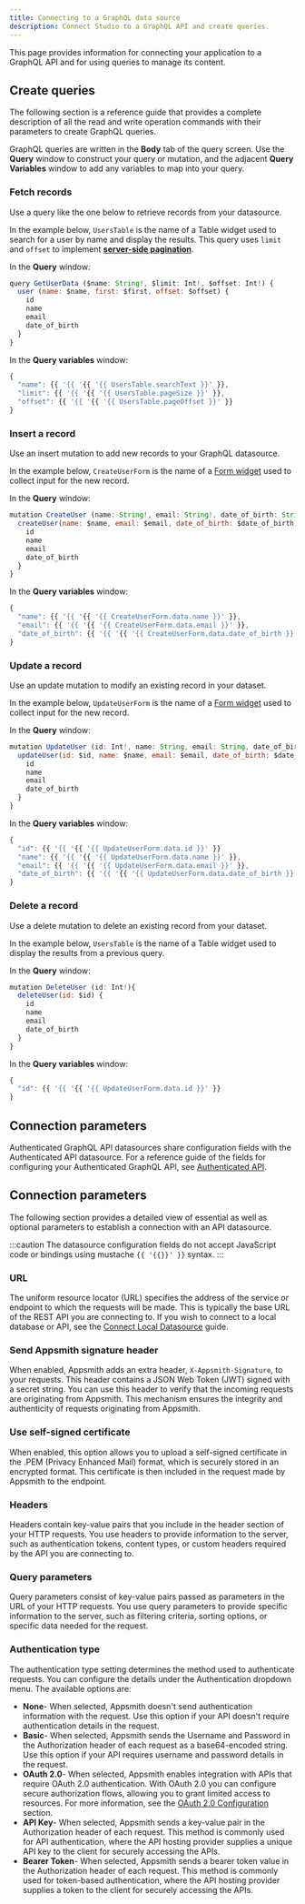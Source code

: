 ```yaml
---
title: Connecting to a GraphQL data source
description: Connect Studio to a GraphQL API and create queries.
---
```


This page provides information for connecting your application to a GraphQL API and for using queries to manage its content.

## Create queries

The following section is a reference guide that provides a complete description of all the read and write operation commands with their parameters to create GraphQL queries.

<ZoomImage
  src="/img/graphql-query-config.png" 
  alt="Create a GraphQL query."
  caption="Create a GraphQL query."
/>

GraphQL queries are written in the **Body** tab of the query screen. Use the **Query** window to construct your query or mutation, and the adjacent **Query Variables** window to add any variables to map into your query.

### Fetch records

Use a query like the one below to retrieve records from your datasource.

In the example below, `UsersTable` is the name of a Table widget used to search for a user by name and display the results. This query uses `limit` and `offset` to implement [**server-side pagination**](/build-apps/how-to-guides/Server-side-pagination-in-table).

In the **Query** window:

```javascript
query GetUserData ($name: String!, $limit: Int!, $offset: Int!) {
  user (name: $name, first: $first, offset: $offset) {
    id
    name
    email
    date_of_birth
  }
}
```

In the **Query variables** window:

```javascript
{
  "name": {{ '{{ '{{ '{{ UsersTable.searchText }}' }},
  "limit": {{ '{{ '{{ '{{ UsersTable.pageSize }}' }},
  "offset": {{ '{{ '{{ '{{ UsersTable.pageOffset }}' }}
}
```

### Insert a record

Use an insert mutation to add new records to your GraphQL datasource.

In the example below, `CreateUserForm` is the name of a [Form widget](/reference/widgets/form) used to collect input for the new record.

In the **Query** window:

```javascript
mutation CreateUser (name: String!, email: String!, date_of_birth: String!){
  createUser(name: $name, email: $email, date_of_birth: $date_of_birth) {
    id
    name
    email
    date_of_birth
  }
}
```

In the **Query variables** window:

```javascript
{
  "name": {{ '{{ '{{ '{{ CreateUserForm.data.name }}' }},
  "email": {{ '{{ '{{ '{{ CreateUserForm.data.email }}' }},
  "date_of_birth": {{ '{{ '{{ '{{ CreateUserForm.data.date_of_birth }}' }}
}
```

### Update a record

Use an update mutation to modify an existing record in your dataset.

In the example below, `UpdateUserForm` is the name of a [Form widget](/reference/widgets/form) used to collect input for the new record.

In the **Query** window:

```javascript
mutation UpdateUser (id: Int!, name: String, email: String, date_of_birth: String){
  updateUser(id: $id, name: $name, email: $email, date_of_birth: $date_of_birth) {
    id
    name
    email
    date_of_birth
  }
}
```

In the **Query variables** window:

```javascript
{
  "id": {{ '{{ '{{ '{{ UpdateUserForm.data.id }}' }}
  "name": {{ '{{ '{{ '{{ UpdateUserForm.data.name }}' }},
  "email": {{ '{{ '{{ '{{ UpdateUserForm.data.email }}' }},
  "date_of_birth": {{ '{{ '{{ '{{ UpdateUserForm.data.date_of_birth }}' }}
}
```

### ​Delete a record​

Use a delete mutation to delete an existing record from your dataset.

In the example below, `UsersTable` is the name of a Table widget used to display the results from a previous query.

In the **Query** window:

```javascript
mutation DeleteUser (id: Int!){
  deleteUser(id: $id) {
    id
    name
    email
    date_of_birth
  }
}
```

In the **Query variables** window:

```javascript
{
  "id": {{ '{{ '{{ '{{ UpdateUserForm.data.id }}' }}
}
```




## Connection parameters

Authenticated GraphQL API datasources share configuration fields with the Authenticated API datasource. For a reference guide of the fields for configuring your Authenticated GraphQL API, see [Authenticated API](/connect-data/reference/authenticated-api).

<ZoomImage
  src="/img/graphql-datasource-config.png" 
  alt="Configure a GraphQL datasource"
  caption="Configure a GraphQL datasource"
/>

## Connection parameters

The following section provides a detailed view of essential as well as optional parameters to establish a connection with an API datasource.

<ZoomImage src="/img/restapi-datasource-config.png" alt="Configuring an Authenticated API datasource" caption="Configuring an Authenticated API datasource" />

:::caution
The datasource configuration fields do not accept JavaScript code or bindings using mustache `{{ '{{}}' }}` syntax.
:::

### URL

 

The uniform resource locator (URL) specifies the address of the service or endpoint to which the requests will be made. This is typically the base URL of the REST API you are connecting to. If you wish to connect to a local database or API, see the [Connect Local Datasource](/connect-data/how-to-guides/how-to-work-with-local-apis-on-appsmith) guide.




### Send Appsmith signature header

 
When enabled, Appsmith adds an extra header, `X-Appsmith-Signature`, to your requests. This header contains a JSON Web Token (JWT) signed with a secret string. You can use this header to verify that the incoming requests are originating from Appsmith. This mechanism ensures the integrity and authenticity of requests originating from Appsmith.


### Use self-signed certificate

 
When enabled, this option allows you to upload a self-signed certificate in the .PEM (Privacy Enhanced Mail) format, which is securely stored in an encrypted format. This certificate is then included in the request made by Appsmith to the endpoint.


### Headers

 

Headers contain key-value pairs that you include in the header section of your HTTP requests. You use headers to provide information to the server, such as authentication tokens, content types, or custom headers required by the API you are connecting to.



### Query parameters

 
Query parameters consist of key-value pairs passed as parameters in the URL of your HTTP requests. You use query parameters to provide specific information to the server, such as filtering criteria, sorting options, or specific data needed for the request.



### Authentication type

 
The authentication type setting determines the method used to authenticate requests. You can configure the details under the Authentication dropdown menu. The available options are:
  - **None**- When selected, Appsmith doesn't send authentication information with the request. Use this option if your API doesn't require authentication details in the request.  
  - **Basic**- When selected, Appsmith sends the Username and Password in the Authorization header of each request as a base64-encoded string. Use this option if your API requires username and password details in the request.
  - **OAuth 2.0**- When selected, Appsmith enables integration with APIs that require OAuth 2.0 authentication. With OAuth 2.0 you can configure secure authorization flows, allowing you to grant limited access to resources. For more information, see the [OAuth 2.0 Configuration](#oauth-20) section.
  - **API Key**- When selected, Appsmith sends a key-value pair in the Authorization header of each request. This method is commonly used for API authentication, where the API hosting provider supplies a unique API key to the client for securely accessing the APIs.
  - **Bearer Token**- When selected, Appsmith sends a bearer token value in the Authorization header of each request. This method is commonly used for token-based authentication, where the API hosting provider supplies a token to the client for securely accessing the APIs.



